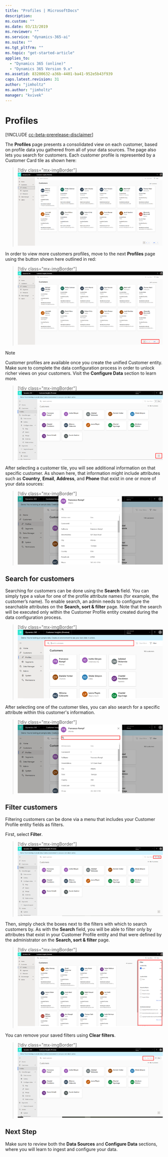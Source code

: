 ```yaml
---
title: "Profiles | MicrosoftDocs"
description: 
ms.custom: ""
ms.date: 03/13/2019
ms.reviewer: ""
ms.service: "dynamics-365-ai"
ms.suite: ""
ms.tgt_pltfrm: ""
ms.topic: "get-started-article"
applies_to: 
  - "Dynamics 365 (online)"
  - "Dynamics 365 Version 9.x"
ms.assetid: 83200632-a36b-4401-ba41-952e5b43f939
caps.latest.revision: 31
author: "jimholtz"
ms.author: "jimholtz"
manager: "kvivek"
---
```

# Profiles

[!INCLUDE [cc-beta-prerelease-disclaimer](../includes/cc-beta-prerelease-disclaimer.md)]

The **Profiles** page presents a consolidated view on each customer, based on profile data you gathered from all of your data sources. The page also lets you search for customers. Each customer profile is represented by a Customer Card tile as shown here:

> [!div class="mx-imgBorder"] 
> ![](media/profiles-customers.png "Customer profiles")

In order to view more customers profiles, move to the next **Profiles** page using the button shown here outlined in red:

> [!div class="mx-imgBorder"] 
> ![](media/profiles-customers2.png "Customer profiles")

>[!NOTE]
> Customer profiles are available once you create the unified Customer entity. Make sure to complete the data configuration process in order to unlock richer views on your customers. Visit the **Configure Data** section to learn more. 

> [!div class="mx-imgBorder"] 
> ![](media/customer-card-tile.png "Customer Card tiles")

After selecting a customer tile, you will see additional information on that specific customer. As shown here, that information might include attributes such as **Country**, **Email**, **Address**, and **Phone** that exist in one or more of your data sources:

> [!div class="mx-imgBorder"] 
> ![](media/customer-card-tile-customer-info.png "Customer Card tile customer info")

## Search for customers

Searching for customers can be done using the **Search** field. You can simply type a value for one of the profile attribute names (for example, the customer’s name). To enable search, an admin needs to configure the searchable attributes on the **Search, sort & filter** page. Note that the search will be executed only within the Customer Profile entity created during the data configuration process.

> [!div class="mx-imgBorder"] 
> ![](media/customer-card-tile-search.png "Customer Card tile search")

After selecting one of the customer tiles, you can also search for a specific attribute within this customer's information.

> [!div class="mx-imgBorder"] 
> ![](media/customer-card-tile-search2.png "Customer Card tile search")

## Filter customers

Filtering customers can be done via a menu that includes your Customer Profile entity fields as filters. 

First, select **Filter**.

> [!div class="mx-imgBorder"] 
> ![](media/customer-card-tile-filter.png "Customer Card tile filter")

Then, simply check the boxes next to the filters with which to search customers by. As with the **Search** field, you will be able to filter only by attributes that exist in your Customer Profile entity and that were defined by the administrator on the **Search, sort & filter** page.

> [!div class="mx-imgBorder"] 
> ![](media/profiles-customers3.png "Customer profiles")

You can remove your saved filters using **Clear filters**.

> [!div class="mx-imgBorder"] 
> ![](media/customer-card-tile-clear-filter.png "Customer Card tile clear filter")

## Next Step
Make sure to review both the **Data Sources** and **Configure Data** sections, where you will learn to ingest and configure your data.

